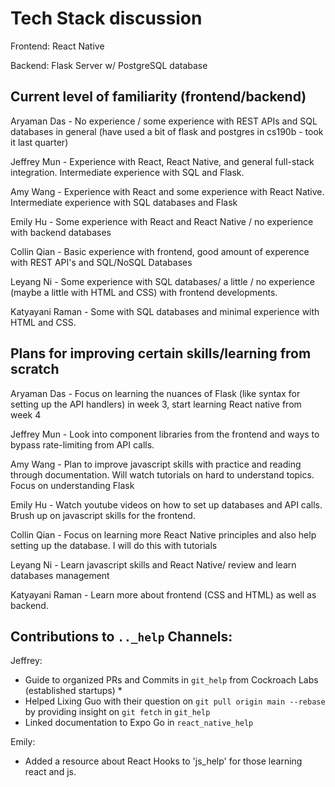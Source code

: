 # Tech Stack discussion

Frontend: React Native

Backend: Flask Server w/ PostgreSQL database

## Current level of familiarity (frontend/backend)

Aryaman Das - No experience / some experience with REST APIs and SQL databases in general (have used a bit of flask and postgres in cs190b - took it last quarter)

Jeffrey Mun - Experience with React, React Native, and general full-stack integration. Intermediate experience with SQL and Flask.

Amy Wang - Experience with React and some experience with React Native. Intermediate experience with SQL databases and Flask

Emily Hu - Some experience with React and React Native / no experience with backend databases

Collin Qian - Basic experience with frontend, good amount of experence with REST API's and SQL/NoSQL Databases

Leyang Ni - Some experience with SQL databases/ a little / no experience (maybe a little with HTML and CSS) with frontend developments. 

Katyayani Raman - Some with SQL databases and minimal experience with HTML and CSS. 

## Plans for improving certain skills/learning from scratch

Aryaman Das - Focus on learning the nuances of Flask (like syntax for setting up the API handlers) in week 3, start learning React native from week 4

Jeffrey Mun - Look into component libraries from the frontend and ways to bypass rate-limiting from API calls.

Amy Wang - Plan to improve javascript skills with practice and reading through documentation. Will watch tutorials on hard to understand topics. Focus on understanding Flask

Emily Hu - Watch youtube videos on how to set up databases and API calls. Brush up on javascript skills for the frontend.

Collin Qian - Focus on learning more React Native principles and also help setting up the database. I will do this with tutorials

Leyang Ni - Learn javascript skills and React Native/ review and learn databases management

Katyayani Raman - Learn more about frontend (CSS and HTML) as well as backend.

## Contributions to `.._help` Channels:
Jeffrey:
* Guide to organized PRs and Commits in `git_help` from Cockroach Labs (established startups) *
* Helped Lixing Guo with their question on `git pull origin main --rebase` by providing insight on `git fetch` in `git_help`
* Linked documentation to Expo Go in `react_native_help`

Emily:
* Added a resource about React Hooks to 'js_help' for those learning react and js.
